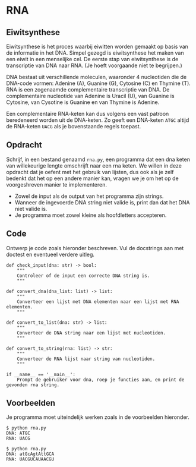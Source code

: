 # RNA

## Eiwitsynthese

Eiwitsynthese is het proces waarbij eiwitten worden gemaakt op basis van de informatie in het DNA. Simpel gezegd is eiwitsynthese het maken van een eiwit in een menselijke cel. De eerste stap van eiwitsynthese is de transcriptie van DNA naar RNA. (Je hoeft voorgaande niet te begrijpen.)

DNA bestaat uit verschillende moleculen, waaronder 4 nucleotiden die de DNA-code vormen: Adenine (A), Guanine (G), Cytosine (C) en Thymine (T). RNA is een zogenaamde complementaire transcriptie van DNA. De complementaire nucleotide van Adenine is Uracil (U), van Guanine is Cytosine, van Cysotine is Guanine en van Thymine is Adenine.

Een complementaire RNA-keten kan dus volgens een vast patroon beredeneerd worden uit de DNA-keten. Zo geeft een DNA-keten `ATGC` altijd de RNA-keten `UACG` als je bovenstaande regels toepast.

## Opdracht

Schrijf, in een bestand genaamd `rna.py`, een programma dat een dna keten van willekeurige lengte omschrijft naar een rna keten.
We willen in deze opdracht dat je oefent met het gebruik van lijsten, dus ook als je zelf bedenkt dat het op een andere manier kan, vragen we je om het op de voorgeshreven manier te implementeren.

* Zowel de input als de output van het programma zijn strings.
* Wanneer de ingevoerde DNA string niet valide is, print dan dat het DNA niet valide is.
* Je programma moet zowel kleine als hoofdletters accepteren.

## Code

Ontwerp je code zoals hieronder beschreven. Vul de docstrings aan met doctest en eventueel verdere uitleg.


    def check_input(dna: str) -> bool:
        """
        Controleer of de input een correcte DNA string is.    
        """

    def convert_dna(dna_list: list) -> list:
        """
        Converteer een lijst met DNA elementen naar een lijst met RNA elementen.
        """

    def convert_to_list(dna: str) -> list:
        """
        Converteer de DNA string naar een lijst met nucleotiden.
        """

    def convert_to_string(rna: list) -> str:
        """
        Converteer de RNA lijst naar string van nucleotiden.
        """

    if __name__ == '__main__':
        Prompt de gebruiker voor dna, roep je functies aan, en print de gevonden rna string.

## Voorbeelden

Je programma moet uiteindelijk werken zoals in de voorbeelden hieronder.

    $ python rna.py
    DNA: ATGC
    RNA: UACG

    $ python rna.py
    DNA: atGcAgtAttGCA
    RNA: UACGUCAUAACGU
